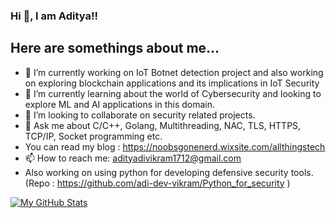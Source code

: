 ### Hi 👋, I am Aditya!!


## Here are somethings about me...

- 🔭 I’m currently working on IoT Botnet detection project and also working on exploring blockchain applications and its implications in IoT Security
- 🌱 I’m currently learning about the world of Cybersecurity and looking to explore ML and AI applications in this domain.
- 👯 I’m looking to collaborate on security related projects.
- 💬 Ask me about C/C++, Golang, Multithreading, NAC, TLS, HTTPS, TCP/IP, Socket programming etc.
-  You can read my blog : https://noobsgonenerd.wixsite.com/allthingstech
- 📫 How to reach me: adityadivikram1712@gmail.com
- Also working on using python for developing defensive security tools. (Repo : https://github.com/adi-dev-vikram/Python_for_security )

[![My GitHub Stats](https://github-readme-stats.vercel.app/api/?username=adi-dev-vikram&count_private=true&theme=tokyonight&showicons=true)]()



